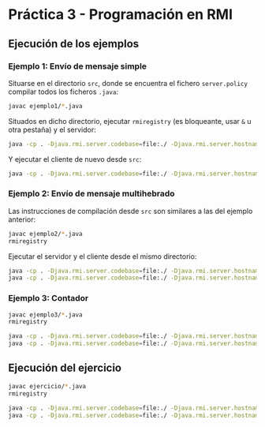 # Práctica 3 - Programación en RMI

## Ejecución de los ejemplos

### Ejemplo 1: Envío de mensaje simple

Situarse en el directorio `src`, donde se encuentra el fichero `server.policy` compilar todos los ficheros `.java`:

```sh
javac ejemplo1/*.java
```

Situados en dicho directorio, ejecutar `rmiregistry` (es bloqueante, usar `&` u otra pestaña) y el servidor:

```sh
java -cp . -Djava.rmi.server.codebase=file:./ -Djava.rmi.server.hostname=localhost -Djava.security.policy=server.policy ejemplo1.Ejemplo
```

Y ejecutar el cliente de nuevo desde `src`:

```sh
java -cp . -Djava.rmi.server.codebase=file:./ -Djava.rmi.server.hostname=localhost -Djava.security.policy=server.policy ejemplo1.Cliente_Ejemplo localhost 1337
```

### Ejemplo 2: Envío de mensaje multihebrado

Las instrucciones de compilación desde `src` son similares a las del ejemplo anterior:

```sh
javac ejemplo2/*.java
rmiregistry
```
Ejecutar el servidor y el cliente desde el mismo directorio:

```sh
java -cp . -Djava.rmi.server.codebase=file:./ -Djava.rmi.server.hostname=localhost -Djava.security.policy=server.policy ejemplo2.Ejemplo
java -cp . -Djava.rmi.server.codebase=file:./ -Djava.rmi.server.hostname=localhost -Djava.security.policy=server.policy ejemplo2.Cliente_Ejemplo_Multi_Thread localhost 10
```

### Ejemplo 3: Contador

```sh
javac ejemplo3/*.java
rmiregistry

java -cp . -Djava.rmi.server.codebase=file:./ -Djava.rmi.server.hostname=localhost -Djava.security.policy=server.policy ejemplo3.Servidor
java -cp . -Djava.rmi.server.codebase=file:./ -Djava.rmi.server.hostname=localhost -Djava.security.policy=server.policy ejemplo3.Cliente
```

## Ejecución del ejercicio

```sh
javac ejercicio/*.java
rmiregistry

java -cp . -Djava.rmi.server.codebase=file:./ -Djava.rmi.server.hostname=localhost -Djava.security.policy=server.policy ejercicio.Servidor
java -cp . -Djava.rmi.server.codebase=file:./ -Djava.rmi.server.hostname=localhost -Djava.security.policy=server.policy ejercicio.Terminal
```
